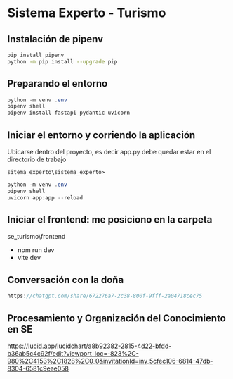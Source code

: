 # Sistema Experto - Turismo

## Instalación de pipenv
```bash
pip install pipenv
python -m pip install --upgrade pip
```


## Preparando el entorno 
```csharp
python -m venv .env
pipenv shell
pipenv install fastapi pydantic uvicorn
```

## Iniciar el entorno y corriendo la aplicación

Ubicarse dentro del proyecto, es decir app.py debe quedar estar en el directorio de trabajo
```
sitema_experto\sistema_experto>
```

```csharp
python -m venv .env
pipenv shell
uvicorn app:app --reload
```

## Iniciar el frontend: me posiciono en la carpeta
se_turismo\frontend
- npm run dev 
- vite dev

## Conversación con la doña
```csharp
https://chatgpt.com/share/672276a7-2c38-800f-9fff-2a04718cec75
```

## Procesamiento y Organización del Conocimiento en SE 
https://lucid.app/lucidchart/a8b92382-2815-4d22-bfdd-b36ab5c4c92f/edit?viewport_loc=-823%2C-980%2C4153%2C1828%2C0_0&invitationId=inv_5cfec106-6814-47db-8304-6581c9eae058 
